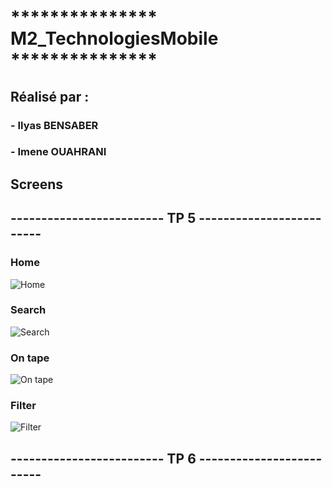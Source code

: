 # *************** M2_TechnologiesMobile  *************** 

## Réalisé par :
 ### - Ilyas BENSABER
 ### - Imene OUAHRANI
  
## Screens

## ------------------------- TP 5 -------------------------

### Home
![Home](Screens/1.PNG)

### Search
![Search](Screens/2.PNG)

### On tape
![On tape](Screens/3.PNG)

### Filter
![Filter](Screens/4.PNG)

## ------------------------- TP 6 -------------------------
